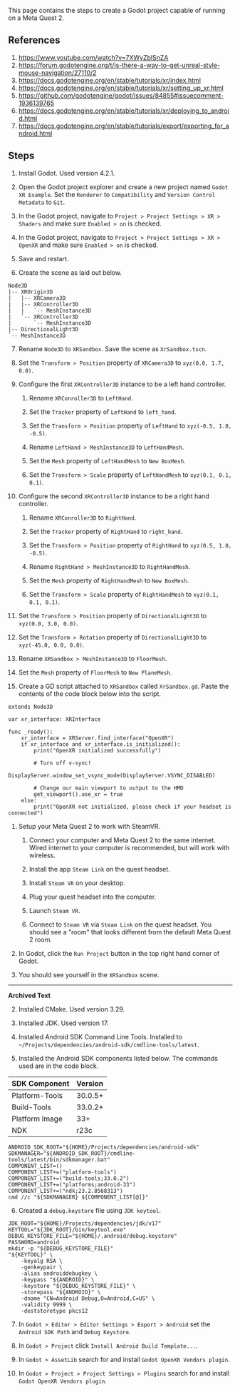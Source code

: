 This page contains the steps to create a Godot project capable of running on a Meta Quest 2.

## References

1. https://www.youtube.com/watch?v=7XWyZblSnZA<br/>
2. https://forum.godotengine.org/t/is-there-a-way-to-get-unreal-style-mouse-navigation/27110/2
2. https://docs.godotengine.org/en/stable/tutorials/xr/index.html<br/>
3. https://docs.godotengine.org/en/stable/tutorials/xr/setting_up_xr.html<br/>
4. https://github.com/godotengine/godot/issues/84855#issuecomment-1936139765<br/>
5. https://docs.godotengine.org/en/stable/tutorials/xr/deploying_to_android.html<br/>
6. https://docs.godotengine.org/en/stable/tutorials/export/exporting_for_android.html<br/>

## Steps

1. Install Godot. Used version 4.2.1.

2. Open the Godot project explorer and create a new project named `Godot XR Example`. Set the `Renderer` to `Compatibility` and `Version Control Metadata` to `Git`.

3. In the Godot project, navigate to `Project > Project Settings > XR > Shaders` and make sure `Enabled > on` is checked.

4. In the Godot project, navigate to `Project > Project Settings > XR > OpenXR` and make sure `Enabled > on` is checked.

5. Save and restart.

6. Create the scene as laid out below.

```
Node3D
|-- XROrigin3D
|   |-- XRCamera3D
|   |-- XRController3D
|   |   `-- MeshInstance3D
|   `-- XRController3D
|       `-- MeshInstance3D
|-- DirectionalLight3D
`-- MeshInstance3D
```

7. Rename `Node3D` to `XRSandbox`. Save the scene as `XrSandbox.tscn`.

8. Set the `Transform > Position` property of `XRCamera3D` to `xyz(0.0, 1.7, 0.0)`.

9. Configure the first `XRController3D` instance to be a left hand controller.

    1. Rename `XRConroller3D` to `LeftHand`.

    1. Set the `Tracker` property of `LeftHand` to `left_hand`.

    1. Set the `Transform > Position` property of `LeftHand` to `xyz(-0.5, 1.0, -0.5)`.

    1. Rename `LeftHand > MeshInstance3D` to `LeftHandMesh`.

    1. Set the `Mesh` property of `LeftHandMesh` to `New BoxMesh`.

    1. Set the `Transform > Scale` property of `LeftHandMesh` to `xyz(0.1, 0.1, 0.1)`.

9. Configure the second `XRController3D` instance to be a right hand controller.

    1. Rename `XRConroller3D` to `RightHand`.

    1. Set the `Tracker` property of `RightHand` to `right_hand`.

    1. Set the `Transform > Position` property of `RightHand` to `xyz(0.5, 1.0, -0.5)`.

    1. Rename `RightHand > MeshInstance3D` to `RightHandMesh`.

    1. Set the `Mesh` property of `RightHandMesh` to `New BoxMesh`.

    1. Set the `Transform > Scale` property of `RightHandMesh` to `xyz(0.1, 0.1, 0.1)`.

16. Set the `Transform > Position` property of `DirectionalLight3D` to `xyz(0.0, 3.0, 0.0)`.

17. Set the `Transform > Rotation` property of `DirectionalLight3D` to `xyz(-45.0, 0.0, 0.0)`.

1. Rename `XRSandbox > MeshInstance3D` to `FloorMesh`.

1. Set the `Mesh` property of `FloorMesh` to `New PlaneMesh`.

16. Create a GD script attached to `XRSandbox` called `XrSandbox.gd`. Paste the contents of the code block below into the script.

```
extends Node3D

var xr_interface: XRInterface

func _ready():
	xr_interface = XRServer.find_interface("OpenXR")
	if xr_interface and xr_interface.is_initialized():
		print("OpenXR initialized successfully")

		# Turn off v-sync!
		DisplayServer.window_set_vsync_mode(DisplayServer.VSYNC_DISABLED)

		# Change our main viewport to output to the HMD
		get_viewport().use_xr = true
	else:
		print("OpenXR not initialized, please check if your headset is connected")
```

1. Setup your Meta Quest 2 to work with SteamVR.

    1. Connect your computer and Meta Quest 2 to the same internet. Wired internet to your computer is recommended, but will work with wireless.

    1. Install the app `Steam Link` on the quest headset.

    1. Install `Steam VR` on your desktop.

    1. Plug your quest headset into the computer.

    1. Launch `Steam VR`.

    1. Connect to `Steam VR` via `Steam Link` on the quest headset. You should see a "room" that looks different from the default Meta Quest 2 room.

1. In Godot, click the `Run Project` button in the top right hand corner of Godot.

1. You should see yourself in the `XRSandbox` scene.



--------------------------------------------------------------------------------
**Archived Text**



2. Installed CMake. Used version 3.29.

3. Installed JDK. Used version 17.

4. Installed Android SDK Command Line Tools. Installed to `~/Projects/dependencies/android-sdk/cmdline-tools/latest`.

5. Installed the Android SDK components listed below. The commands used are in the code block.

|SDK Component  |Version |
|:--------------|:-------|
|Platform-Tools |30.0.5+ |
|Build-Tools    |33.0.2+ |
|Platform Image |33+     |
|NDK            |r23c    |

```
ANDROID_SDK_ROOT="${HOME}/Projects/dependencies/android-sdk"
SDKMANAGER="${ANDROID_SDK_ROOT}/cmdline-tools/latest/bin/sdkmanager.bat"
COMPONENT_LIST=()
COMPONENT_LIST+=("platform-tools")
COMPONENT_LIST+=("build-tools;33.0.2")
COMPONENT_LIST+=("platforms;android-33")
COMPONENT_LIST+=("ndk;23.2.8568313")
cmd //c "${SDKMANAGER} ${COMPONENT_LIST[@]}"
```

6. Created a `debug.keystore` file using `JDK keytool`.

```
JDK_ROOT="${HOME}/Projects/dependencies/jdk/v17"
KEYTOOL="${JDK_ROOT}/bin/keytool.exe"
DEBUG_KEYSTORE_FILE="${HOME}/.android/debug.keystore"
PASSWORD=android
mkdir -p "${DEBUG_KEYSTORE_FILE}"
"${KEYTOOL}" \
    -keyalg RSA \
    -genkeypair \
    -alias androiddebugkey \
    -keypass "${ANDROID}" \
    -keystore "${DEBUG_KEYSTORE_FILE}" \
    -storepass "${ANDROID}" \
    -dname "CN=Android Debug,O=Android,C=US" \
    -validity 9999 \
    -deststoretype pkcs12
```

7. In `Godot > Editor > Editor Settings > Export > Android` set the `Android SDK Path` and `Debug Keystore`.

8. In `Godot > Project` click `Install Android Build Template...`.

9. In `Godot > AssetLib` search for and install `Godot OpenXR Vendors plugin`.

10. In `Godot > Project > Project Settings > Plugins` search for and install `Godot OpenXR Vendors plugin`.

